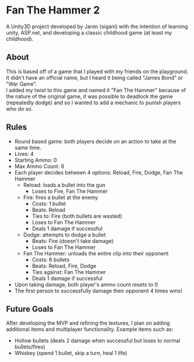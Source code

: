 # Fan The Hammer 2
A Unity3D project developed by Jaren (sigani) with the intention of learning unity, ASP.net, and developing a classic childhood game (at least my childhood).

## About
This is based off of a game that I played with my friends on the playground.  It didn't have an official name, but I heard it being called "James Bond" or "War Game".  
I added my twist to this game and named it "Fan The Hammer" because of the nature of the original game, it was possible to deadlock the game (repeatedly dodge) and so I wanted to add a mechanic to punish players who do so.

## Rules
- Round based game: both players decide on an action to take at the same time.
- Lives: 4
- Starting Ammo: 0
- Max Ammo Count: 6
- Each player decides between 4 options: Reload, Fire, Dodge, Fan The Hammer
  - Reload: loads a bullet into the gun
    - Loses to Fire, Fan The Hammer
  - Fire: fires a bullet at the enemy
    - Costs: 1 bullet
    - Beats: Reload
    - Ties to: Fire (both bullets are wasted)
    - Loses to Fan The Hammer
    - Deals 1 damage if successful
  - Dodge: attempts to dodge a bullet
    - Beats: Fire (doesn't take damage)
    - Loses to Fan The Hammer
  - Fan The Hammer: unloads the entire clip into their opponent
    - Costs: 6 bullets 
    - Beats: Reload, Fire, Dodge
    - Ties against: Fan The Hammer
    - Deals 1 damage if successful
- Upon taking damage, both player's ammo count resets to 0
- The first person to successfully damage their opponent 4 times wins!

## Future Goals
After developing the MVP and refining the textures, I plan on adding additional items and multiplayer functionality.
Example items such as:
- Hollow bullets (deals 2 damage when successful but loses to normal bullets/fires)
- Whiskey (spend 1 bullet, skip a turn, heal 1 life)
